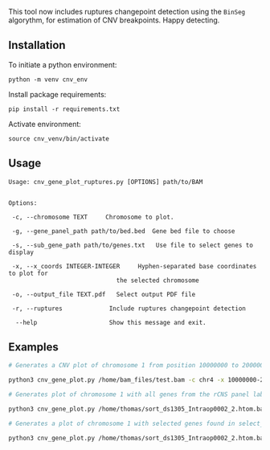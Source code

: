 This tool now includes ruptures changepoint detection using the ```BinSeg``` algorythm, for estimation of CNV breakpoints. Happy detecting.

## Installation
To initiate a python environment:

```python -m venv cnv_env```

Install package requirements:

```pip install -r requirements.txt```

Activate environment:

```source cnv_venv/bin/activate```

## Usage
```
Usage: cnv_gene_plot_ruptures.py [OPTIONS] path/to/BAM


Options:

 -c, --chromosome TEXT     Chromosome to plot.
 
 -g, --gene_panel_path path/to/bed.bed  Gene bed file to choose
 
 -s, --sub_gene_path path/to/genes.txt   Use file to select genes to display
 
 -x, --x_coords INTEGER-INTEGER     Hyphen-separated base coordinates to plot for
                              the selected chromosome
                              
 -o, --output_file TEXT.pdf   Select output PDF file
 
 -r, --ruptures             Include ruptures changepoint detection
 
  --help                    Show this message and exit.
```

## Examples
```sh
# Generates a CNV plot of chromosome 1 from position 10000000 to 20000000

python3 cnv_gene_plot.py /home/bam_files/test.bam -c chr4 -x 10000000-20000000

# Generates plot of chromosome 1 with all genes from the rCNS panel labelled accordingly

python3 cnv_gene_plot.py /home/thomas/sort_ds1305_Intraop0002_2.htom.bam -c chr4 -g rCNS2_panel_name_uniq.bed 

# Generates a plot of chromosome 1 with selected genes found in select_genes.txt from the rCNS2 panel with ruptures changepoint detection

python3 cnv_gene_plot.py /home/thomas/sort_ds1305_Intraop0002_2.htom.bam -c chr1 -g rCNS2_panel_name_uniq.bed -s select_genes.txt -r 

```


